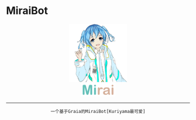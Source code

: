 # MiraiBot

<div align="center">
   <img width="160" src="docs/mirai.png" alt="logo">
   </br>
   <img width="95" src="docs/mirai.svg" alt="title">
<div>

---

```txt
一个基于Graia的MiraiBot[Kuriyama最可爱]
```
